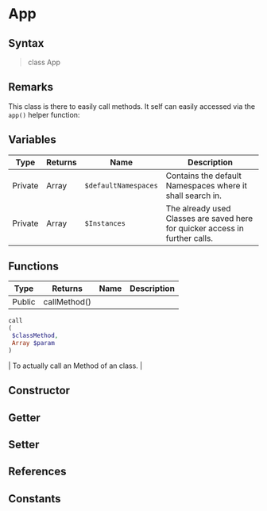 # App
## Syntax

> class App

## Remarks

This class is there to easily call methods. It self can easily accessed via the `app()` helper
function:

## Variables

| Type | Returns | Name | Description |
| --- | --- | --- | --- |
| Private | Array | `$defaultNamespaces` | Contains the default Namespaces where it shall search in. |
| Private | Array | `$Instances` | The already used Classes are saved here for quicker access in further calls. |

## Functions

| Type | Returns | Name | Description |
| --- | --- | --- | --- |
| Public | callMethod() | 
```php
call
(
 $classMethod,
 Array $param
)
```
| To actually call an Method of an class. |

## Constructor
## Getter
## Setter
## References
## Constants